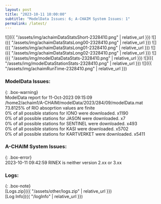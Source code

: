```yaml
---
layout: post
title: "2023-10-11 10:00:00"
subtitle: "ModelData Issues: 6; A-CHAIM System Issues: 1"
permalink: /latest/
---
```


![]({{ "/assets/img/achaimDataStatsShort-2328410.png" | relative_url }})
![]({{ "/assets/img/achaimDataStatsLong00-2328410.png" | relative_url }})
![]({{ "/assets/img/achaimDataStatsLong01-2328410.png" | relative_url }})
![]({{ "/assets/img/achaimDataStatsLong02-2328410.png" | relative_url }})
![]({{ "/assets/img/modelDataDataStats-2328410.png" | relative_url }})
![]({{ "/assets/img/modelDataStationStats-2328410.png" | relative_url }})
![]({{ "/assets/img/achaimRunTime-2328410.png" | relative_url }})


### ModelData Issues:  
  
{: .box-warning}  
 ModelData report for 11-Oct-2023 09:15:09   
 /home2/achaim1/A-CHAIM/modelData/2023/284/09/modelData.mat   
 73.8125% of RIO absoprtion values are finite   
 0% of all possible stations for IONO were downloaded. x1190   
 0% of all possible stations for JASON were downloaded. x7   
 0% of all possible stations for SENTINEL were downloaded. x493   
 0% of all possible stations for KASI were downloaded. x5702   
 0% of all possible stations for KARTVERKET were downloaded. x5411   
  
### A-CHAIM System Issues:  
  
{: .box-error}  
2023-10-11 09:42:59 RINEX is neither version 2.xx or 3.xx  

### Logs:  
  
{: .box-note}  
[Logs.zip]({{ "/assets/other/logs.zip" | relative_url }})  
[Log Info]({{ "/logInfo" | relative_url }})  
